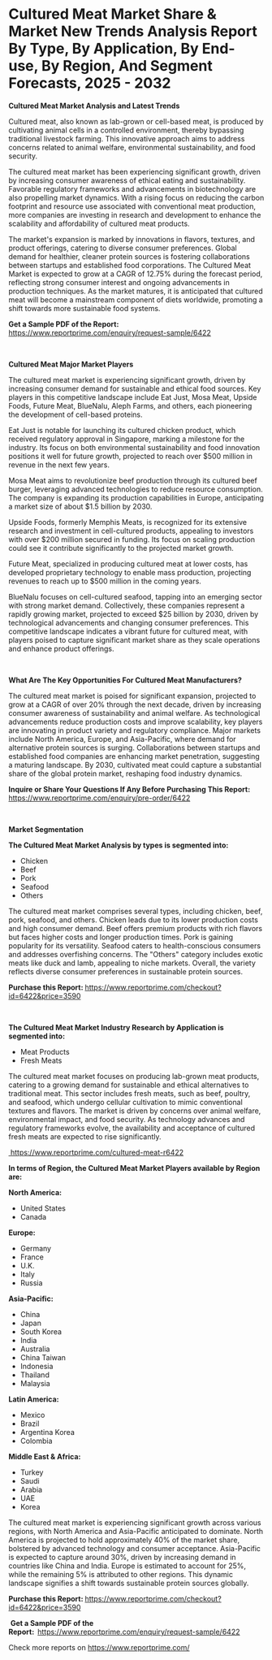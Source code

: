 <p><h1>Cultured Meat Market Share & Market New Trends Analysis Report By Type, By Application, By End-use, By Region, And Segment Forecasts, 2025 - 2032</h1></p><p><strong>Cultured Meat Market Analysis and Latest Trends</strong></p>
<p><p>Cultured meat, also known as lab-grown or cell-based meat, is produced by cultivating animal cells in a controlled environment, thereby bypassing traditional livestock farming. This innovative approach aims to address concerns related to animal welfare, environmental sustainability, and food security.</p><p>The cultured meat market has been experiencing significant growth, driven by increasing consumer awareness of ethical eating and sustainability. Favorable regulatory frameworks and advancements in biotechnology are also propelling market dynamics. With a rising focus on reducing the carbon footprint and resource use associated with conventional meat production, more companies are investing in research and development to enhance the scalability and affordability of cultured meat products.</p><p>The market's expansion is marked by innovations in flavors, textures, and product offerings, catering to diverse consumer preferences. Global demand for healthier, cleaner protein sources is fostering collaborations between startups and established food corporations. The Cultured Meat Market is expected to grow at a CAGR of 12.75% during the forecast period, reflecting strong consumer interest and ongoing advancements in production techniques. As the market matures, it is anticipated that cultured meat will become a mainstream component of diets worldwide, promoting a shift towards more sustainable food systems.</p></p>
<p><strong>Get a Sample PDF of the Report:&nbsp;</strong> <a href="https://www.reportprime.com/enquiry/request-sample/6422?utm_campaign=2215&utm_medium=2&utm_source=Github&utm_content=ia&utm_term=19032025&utm_id=cultured-meat">https://www.reportprime.com/enquiry/request-sample/6422</a></p>
<p>&nbsp;</p>
<p><strong>Cultured Meat Major Market Players</strong></p>
<p><p>The cultured meat market is experiencing significant growth, driven by increasing consumer demand for sustainable and ethical food sources. Key players in this competitive landscape include Eat Just, Mosa Meat, Upside Foods, Future Meat, BlueNalu, Aleph Farms, and others, each pioneering the development of cell-based proteins.</p><p>Eat Just is notable for launching its cultured chicken product, which received regulatory approval in Singapore, marking a milestone for the industry. Its focus on both environmental sustainability and food innovation positions it well for future growth, projected to reach over $500 million in revenue in the next few years.</p><p>Mosa Meat aims to revolutionize beef production through its cultured beef burger, leveraging advanced technologies to reduce resource consumption. The company is expanding its production capabilities in Europe, anticipating a market size of about $1.5 billion by 2030.</p><p>Upside Foods, formerly Memphis Meats, is recognized for its extensive research and investment in cell-cultured products, appealing to investors with over $200 million secured in funding. Its focus on scaling production could see it contribute significantly to the projected market growth.</p><p>Future Meat, specialized in producing cultured meat at lower costs, has developed proprietary technology to enable mass production, projecting revenues to reach up to $500 million in the coming years.</p><p>BlueNalu focuses on cell-cultured seafood, tapping into an emerging sector with strong market demand. Collectively, these companies represent a rapidly growing market, projected to exceed $25 billion by 2030, driven by technological advancements and changing consumer preferences. This competitive landscape indicates a vibrant future for cultured meat, with players poised to capture significant market share as they scale operations and enhance product offerings.</p></p>
<p>&nbsp;</p>
<p><strong>What Are The Key Opportunities For Cultured Meat Manufacturers?</strong></p>
<p><p>The cultured meat market is poised for significant expansion, projected to grow at a CAGR of over 20% through the next decade, driven by increasing consumer awareness of sustainability and animal welfare. As technological advancements reduce production costs and improve scalability, key players are innovating in product variety and regulatory compliance. Major markets include North America, Europe, and Asia-Pacific, where demand for alternative protein sources is surging. Collaborations between startups and established food companies are enhancing market penetration, suggesting a maturing landscape. By 2030, cultivated meat could capture a substantial share of the global protein market, reshaping food industry dynamics.</p></p>
<p><strong>Inquire or Share Your Questions If Any Before Purchasing This Report:</strong> <a href="https://www.reportprime.com/enquiry/pre-order/6422?utm_campaign=2215&utm_medium=2&utm_source=Github&utm_content=ia&utm_term=19032025&utm_id=cultured-meat">https://www.reportprime.com/enquiry/pre-order/6422</a></p>
<p>&nbsp;</p>
<p><strong>Market Segmentation</strong></p>
<p><strong>The Cultured Meat Market Analysis by types is segmented into:</strong></p>
<p><ul><li>Chicken</li><li>Beef</li><li>Pork</li><li>Seafood</li><li>Others</li></ul></p>
<p><p>The cultured meat market comprises several types, including chicken, beef, pork, seafood, and others. Chicken leads due to its lower production costs and high consumer demand. Beef offers premium products with rich flavors but faces higher costs and longer production times. Pork is gaining popularity for its versatility. Seafood caters to health-conscious consumers and addresses overfishing concerns. The "Others" category includes exotic meats like duck and lamb, appealing to niche markets. Overall, the variety reflects diverse consumer preferences in sustainable protein sources.</p></p>
<p><strong>Purchase this Report:&nbsp;</strong><a href="https://www.reportprime.com/checkout?id=6422&price=3590&utm_campaign=2215&utm_medium=2&utm_source=Github&utm_content=ia&utm_term=19032025&utm_id=cultured-meat">https://www.reportprime.com/checkout?id=6422&price=3590</a></p>
<p>&nbsp;</p>
<p><strong>The Cultured Meat Market Industry Research by Application is segmented into:</strong></p>
<p><ul><li>Meat Products</li><li>Fresh Meats</li></ul></p>
<p><p>The cultured meat market focuses on producing lab-grown meat products, catering to a growing demand for sustainable and ethical alternatives to traditional meat. This sector includes fresh meats, such as beef, poultry, and seafood, which undergo cellular cultivation to mimic conventional textures and flavors. The market is driven by concerns over animal welfare, environmental impact, and food security. As technology advances and regulatory frameworks evolve, the availability and acceptance of cultured fresh meats are expected to rise significantly.</p></p>
<p><a href="https://www.reportprime.com/cultured-meat-r6422?utm_campaign=2215&utm_medium=2&utm_source=Github&utm_content=ia&utm_term=19032025&utm_id=cultured-meat">&nbsp;https://www.reportprime.com/cultured-meat-r6422</a></p>
<p><strong>In terms of Region, the Cultured Meat Market Players available by Region are:</strong></p>
<p>
    <p> <strong> North America: </strong>
        <ul>
            <li>United States</li>
            <li>Canada</li>
        </ul>
        </p> 
    <p> <strong> Europe: </strong>
        <ul>
            <li>Germany</li>
            <li>France</li>
            <li>U.K.</li>
            <li>Italy</li>
            <li>Russia</li>
        </ul>
        </p> 
    <p> <strong> Asia-Pacific: </strong>
        <ul>
            <li>China</li>
            <li>Japan</li>
            <li>South Korea</li>
            <li>India</li>
            <li>Australia</li>
            <li>China Taiwan</li>
            <li>Indonesia</li>
            <li>Thailand</li>
            <li>Malaysia</li>
        </ul>
        </p> 
    <p> <strong> Latin America: </strong>
        <ul>
            <li>Mexico</li>
            <li>Brazil</li>
            <li>Argentina Korea</li>
            <li>Colombia</li>
        </ul>
        </p> 
    <p> <strong> Middle East & Africa: </strong>
        <ul>
            <li>Turkey</li>
            <li>Saudi</li>
            <li>Arabia</li>
            <li>UAE</li>
            <li>Korea</li>
        </ul>
    </p>
    </p>
<p><p>The cultured meat market is experiencing significant growth across various regions, with North America and Asia-Pacific anticipated to dominate. North America is projected to hold approximately 40% of the market share, bolstered by advanced technology and consumer acceptance. Asia-Pacific is expected to capture around 30%, driven by increasing demand in countries like China and India. Europe is estimated to account for 25%, while the remaining 5% is attributed to other regions. This dynamic landscape signifies a shift towards sustainable protein sources globally.</p></p>
<p><strong>Purchase this Report: </strong><a href="https://www.reportprime.com/checkout?id=6422&price=3590&utm_campaign=2215&utm_medium=2&utm_source=Github&utm_content=ia&utm_term=19032025&utm_id=cultured-meat">https://www.reportprime.com/checkout?id=6422&price=3590</a></p>
<p>&nbsp;<strong>Get a Sample PDF of the Report:&nbsp;&nbsp;</strong><a href="https://www.reportprime.com/enquiry/request-sample/6422?utm_campaign=2215&utm_medium=2&utm_source=Github&utm_content=ia&utm_term=19032025&utm_id=cultured-meat">https://www.reportprime.com/enquiry/request-sample/6422</a></p>
<p><strong></strong></p>
<p>Check more reports on <a href="https://www.reportprime.com/?utm_campaign=2215&utm_medium=2&utm_source=Github&utm_content=ia&utm_term=19032025&utm_id=cultured-meat">https://www.reportprime.com/</a></p>